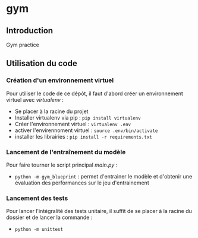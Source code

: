 # gym

## Introduction

Gym practice

## Utilisation du code

### Création d'un environnement virtuel

Pour utiliser le code de ce dépôt, il faut d'abord créer un environnement virtuel avec *virtualenv* :


+ Se placer à la racine du projet
+ Installer virtualenv via pip : `pip install virtualenv`
+ Créer l'environnement virtuel : `virtualenv .env`
+ activer l'envirennoment virtuel : `source .env/bin/activate`
+ installer les librairies : `pip install -r requirements.txt`


### Lancement de l'entraînement du modèle

Pour faire tourner le script principal *main.py* :

+ `python -m gym_blueprint` : permet d'entrainer le modèle et d'obtenir une évaluation des performances sur le jeu d'entrainement


### Lancement des tests

Pour lancer l'intégralité des tests unitaire, il suffit de se placer à la racine du dossier et de lancer la commande : 

+ `python -m unittest` 
